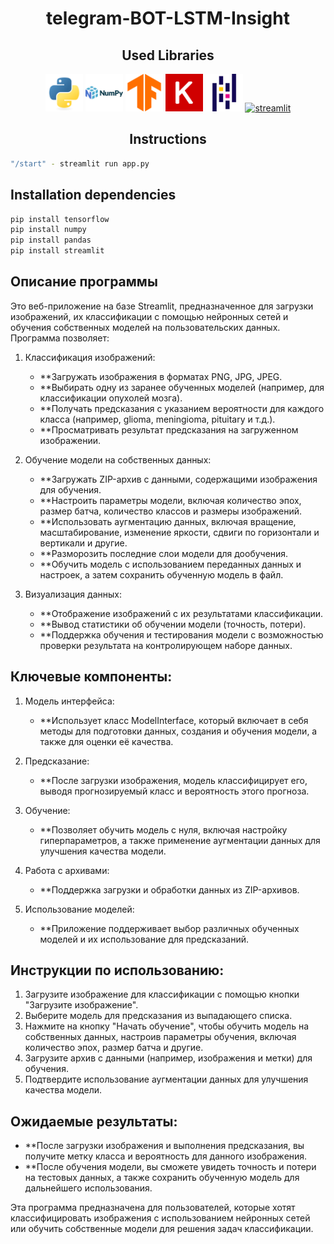 <h1 align="center">telegram-BOT-LSTM-Insight</h1>

<h2 align="center">Used Libraries</h2>
<div align="center">
 <a href="https://www.python.org" target="_blank" rel="noreferrer" style="display: inline-block;"> 
   <img src="https://raw.githubusercontent.com/devicons/devicon/master/icons/python/python-original.svg" alt="python" width="60" height="60"/>
 </a>

 <a href="https://numpy.org/" target="_blank" rel="noreferrer" style="display: inline-block;">
   <img src="https://github.com/devicons/devicon/blob/master/icons/numpy/numpy-original-wordmark.svg" title="Numpy" alt="Numpy" width="60" height="60"/> 
 </a>

 <a href="https://www.tensorflow.org/" target="_blank" rel="noreferrer" style="display: inline-block;">
   <img src="https://github.com/devicons/devicon/blob/master/icons/tensorflow/tensorflow-original.svg" title="tensorflow" alt="tensorflow" width="60" height="60"> 
 </a>

 <a href="https://keras.io/" target="_blank" rel="noreferrer" style="display: inline-block;">
   <img src="https://github.com/devicons/devicon/blob/master/icons/keras/keras-original.svg" title="keras" alt="keras" width="60" height="60"> 
 </a>

 <a href="https://pandas.pydata.org/" target="_blank" rel="noreferrer" style="display: inline-block;">
   <img src="https://github.com/devicons/devicon/blob/master/icons/pandas/pandas-original.svg" title="Pandas" alt="Pandas" width="60" height="60"/> 
 </a>

 <a href="https://streamlit.io/" target="_blank" rel="noreferrer" style="display: inline-block;">
   <img src="http://www.w3.org/2000/svg" title="streamlit" alt="streamlit" width="60" height="60"/> 
 </a>

</div>

<h2 align="center">Instructions</h2>

```bash
"/start" - streamlit run app.py 
```

## Installation dependencies

````bash
pip install tensorflow
pip install numpy
pip install pandas
pip install streamlit

````


## Описание программы
Это веб-приложение на базе Streamlit, предназначенное для загрузки изображений, их классификации с помощью нейронных сетей и обучения собственных моделей на пользовательских данных. Программа позволяет:

1. Классификация изображений:

    - **Загружать изображения в форматах PNG, JPG, JPEG.
    - **Выбирать одну из заранее обученных моделей (например, для классификации опухолей мозга).
    - **Получать предсказания с указанием вероятности для каждого класса (например, glioma, meningioma, pituitary и т.д.).
    - **Просматривать результат предсказания на загруженном изображении.

2. Обучение модели на собственных данных:

    - **Загружать ZIP-архив с данными, содержащими изображения для обучения.
    - **Настроить параметры модели, включая количество эпох, размер батча, количество классов и размеры изображений.
    - **Использовать аугментацию данных, включая вращение, масштабирование, изменение яркости, сдвиги по горизонтали и вертикали и другие.
    - **Разморозить последние слои модели для дообучения.
    - **Обучить модель с использованием переданных данных и настроек, а затем сохранить обученную модель в файл.
3. Визуализация данных:

    - **Отображение изображений с их результатами классификации.
    - **Вывод статистики об обучении модели (точность, потери).
    - **Поддержка обучения и тестирования модели с возможностью проверки результата на контролирующем наборе данных.




## Ключевые компоненты:
1. Модель интерфейса:
    - **Использует класс ModelInterface, который включает в себя методы для подготовки данных, создания и обучения модели, а также для оценки её качества.

2. Предсказание:
    - **После загрузки изображения, модель классифицирует его, выводя прогнозируемый класс и вероятность этого прогноза.

3. Обучение:
    - **Позволяет обучить модель с нуля, включая настройку гиперпараметров, а также применение аугментации данных для улучшения качества модели.

4. Работа с архивами:
    - **Поддержка загрузки и обработки данных из ZIP-архивов.

5. Использование моделей:
    - **Приложение поддерживает выбор различных обученных моделей и их использование для предсказаний.




## Инструкции по использованию:
1. Загрузите изображение для классификации с помощью кнопки "Загрузите изображение".
2. Выберите модель для предсказания из выпадающего списка.
3. Нажмите на кнопку "Начать обучение", чтобы обучить модель на собственных данных, настроив параметры обучения, включая количество эпох, размер батча и другие.
4. Загрузите архив с данными (например, изображения и метки) для обучения.
5. Подтвердите использование аугментации данных для улучшения качества модели.




## Ожидаемые результаты:
- **После загрузки изображения и выполнения предсказания, вы получите метку класса и вероятность для данного изображения.
- **После обучения модели, вы сможете увидеть точность и потери на тестовых данных, а также сохранить обученную модель для дальнейшего использования.



Эта программа предназначена для пользователей, которые хотят классифицировать изображения с использованием нейронных сетей или обучить собственные модели для решения задач классификации.



